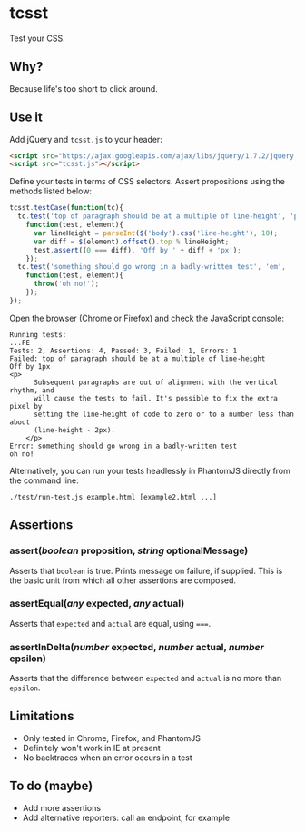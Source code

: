 # tcsst

Test your CSS.

## Why?

Because life's too short to click around.

## Use it

Add jQuery and `tcsst.js` to your header:

```html
<script src="https://ajax.googleapis.com/ajax/libs/jquery/1.7.2/jquery.min.js"></script>
<script src="tcsst.js"></script>
```

Define your tests in terms of CSS selectors. Assert propositions using the
methods listed below:

```javascript
tcsst.testCase(function(tc){
  tc.test('top of paragraph should be at a multiple of line-height', 'p',
    function(test, element){
      var lineHeight = parseInt($('body').css('line-height'), 10);
      var diff = $(element).offset().top % lineHeight;
      test.assert((0 === diff), 'Off by ' + diff + 'px');
    });
  tc.test('something should go wrong in a badly-written test', 'em',
    function(test, element){
      throw('oh no!');
    });
});
```

Open the browser (Chrome or Firefox) and check the JavaScript console:

    Running tests:
    ...FE
    Tests: 2, Assertions: 4, Passed: 3, Failed: 1, Errors: 1
    Failed: top of paragraph should be at a multiple of line-height
    Off by 1px
    <p>
          Subsequent paragraphs are out of alignment with the vertical rhythm, and
          will cause the tests to fail. It's possible to fix the extra pixel by
          setting the line-height of code to zero or to a number less than about
          (line-height - 2px).
        </p>
    Error: something should go wrong in a badly-written test
    oh no! 

Alternatively, you can run your tests headlessly in PhantomJS directly from the
command line:

    ./test/run-test.js example.html [example2.html ...]

## Assertions

### assert(*boolean* proposition, *string* optionalMessage)

Asserts that `boolean` is true. Prints message on failure, if supplied. This is
the basic unit from which all other assertions are composed.

### assertEqual(*any* expected, *any* actual)

Asserts that `expected` and `actual` are equal, using `===`.

### assertInDelta(*number* expected, *number* actual, *number* epsilon)

Asserts that the difference between `expected` and `actual` is no more than
`epsilon`.

## Limitations

* Only tested in Chrome, Firefox, and PhantomJS
* Definitely won't work in IE at present
* No backtraces when an error occurs in a test

## To do (maybe)

* Add more assertions
* Add alternative reporters: call an endpoint, for example
